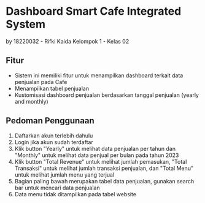 # Dashboard Smart Cafe Integrated System
by 18220032 - Rifki Kaida 
Kelompok 1 - Kelas 02


## Fitur
- Sistem ini memiliki fitur untuk menampilkan dashboard terkait data penjualan pada Cafe
- Menampilkan tabel penjualan
- Kustomisasi dashboard penjualan berdasarkan tanggal penjualan (yearly and monthly)


## Pedoman Penggunaan
1. Daftarkan akun terlebih dahulu
2. Login jika akun sudah terdaftar
3. Klik button "Yearly" untuk melihat data penjualan per tahun dan "Monthly" untuk melihat data penjual per bulan pada tahun 2023
4. Klik button "Total Revenue" untuk melihat jumlah pemasukan, "Total Transaksi" untuk melihat jumlah transaksi penjualan, dan "Total Menu" untuk melihat jumlah menu yang terjual
5. Bagian paling bawah merupakan tabel data penjualan, gunakan search bar untuk mencari data penjualan
6. Data menu tidak ditampilkan pada tabel website
